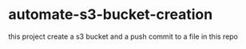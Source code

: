 # automate-s3-bucket-creation
this project create a s3 bucket and a push commit to a file in this repo 
